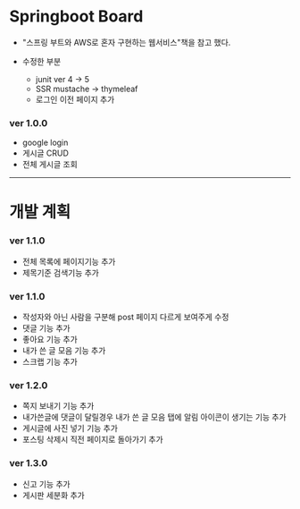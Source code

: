 # Springboot Board

- "스프링 부트와 AWS로 혼자 구현하는 웹서비스"책을 참고 했다.
  
- 수정한 부분
  - junit ver 4 -> 5
  - SSR mustache -> thymeleaf
  - 로그인 이전 페이지 추가
  
### ver 1.0.0
- google login
- 게시글 CRUD
- 전체 게시글 조회

-----------------------
# 개발 계획

### ver 1.1.0
- 전체 목록에 페이지기능 추가
- 제목기준 검색기능 추가

### ver 1.1.0

- 작성자와 아닌 사람을 구분해 post 페이지 다르게 보여주게 수정
- 댓글 기능 추가
- 좋아요 기능 추가
- 내가 쓴 글 모음 기능 추가
- 스크랩 기능 추가
  
### ver 1.2.0
- 쪽지 보내기 기능 추가
- 내가쓴글에 댓글이 달릴경우 내가 쓴 글 모음 탭에 알림 아이콘이 생기는 기능 추가
- 게시글에 사진 넣기 기능 추가
- 포스팅 삭제시 직전 페이지로 돌아가기 추가

### ver 1.3.0
- 신고 기능 추가
- 게시판 세분화 추가
